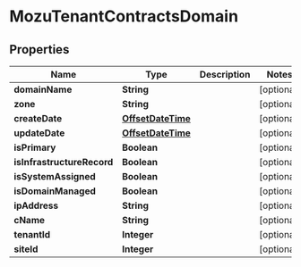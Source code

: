 
# MozuTenantContractsDomain

## Properties
Name | Type | Description | Notes
------------ | ------------- | ------------- | -------------
**domainName** | **String** |  |  [optional]
**zone** | **String** |  |  [optional]
**createDate** | [**OffsetDateTime**](OffsetDateTime.md) |  |  [optional]
**updateDate** | [**OffsetDateTime**](OffsetDateTime.md) |  |  [optional]
**isPrimary** | **Boolean** |  |  [optional]
**isInfrastructureRecord** | **Boolean** |  |  [optional]
**isSystemAssigned** | **Boolean** |  |  [optional]
**isDomainManaged** | **Boolean** |  |  [optional]
**ipAddress** | **String** |  |  [optional]
**cName** | **String** |  |  [optional]
**tenantId** | **Integer** |  |  [optional]
**siteId** | **Integer** |  |  [optional]



